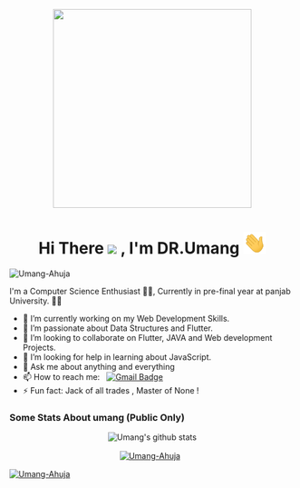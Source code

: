 <!--### Hi there 👋-->

<!--
*umang* is a ✨ special ✨ repository because its `README.md` (this file) appears on your GitHub profile.

Here are some ideas to get you started:

- 🔭 I’m currently working on ...
- 🌱 I’m currently learning ...
- 👯 I’m looking to collaborate on ...
- 🤔 I’m looking for help with ...
- 💬 Ask me about ...
- 📫 How to reach me: ...
- 😄 Pronouns: ...
- ⚡ Fun fact: ...
-->
<p align="Center" ><img src="https://camo.githubusercontent.com/3b7c592ede97b6138ffd4b1cc1541c2f3b11fd39/687474703a2f2f33312e6d656469612e74756d626c722e636f6d2f31376665613932306666333665663466356238373764353231366137616164392f74756d626c725f6d6f39786a65387a5a34317163626975666f315f313238302e676966" height="350px" width ="350px"></p>


<h1 align="Center">  Hi There <img src="https://media.giphy.com/media/WUlplcMpOCEmTGBtBW/giphy.gif" width="40px"> , I'm  DR.Umang <img src="https://raw.githubusercontent.com/ABSphreak/ABSphreak/master/gifs/Hi.gif" width="40px" /> </h1>
<p align="left"> <img src="https://komarev.com/ghpvc/?username=umangahuja1203" alt="Umang-Ahuja" /> </p>

I'm a Computer Science Enthusiast  👨‍💻, Currently in pre-final year  at panjab University. 👨‍🎓

- 🔭 I’m currently working on my Web Development Skills.  
- 🌱 I’m passionate about Data Structures and Flutter. 
- 👯 I’m looking to collaborate on Flutter, JAVA and Web development Projects.
- 🤔 I’m looking for help in learning about JavaScript. 
- 💬 Ask me about anything and everything 
- 📫 How to reach me: &nbsp;&nbsp;[![Gmail Badge](https://img.shields.io/badge/-Gmail-c14438?style=flat-square&logo=Gmail&logoColor=white&link=mailto:umangahuja1203@gmail.com)](mailto:umangahuja1203@gmail.com)
- ⚡ Fun fact: Jack of all trades , Master of None ! 


### Some Stats About umang (Public Only)
<p align="center" >
<img alt="Umang's github stats" src="https://github-readme-stats.vercel.app/api?username=umangahuja1203&show_icons=true&theme=merko"  > </p>



<p align="center">
<a href="https://www.linkedin.com/in/umang-ahuja-3ba4a217a/" target="_blank"><img align="center" src="https://cdn.jsdelivr.net/npm/simple-icons@3.1.0/icons/linkedin.svg" alt="Umang-Ahuja" height="25" width="25" /></a>&nbsp;&nbsp;

<a href="https://www.instagram.com/umangahuja_/" target="_blank"><img align="center" src="https://cdn.jsdelivr.net/npm/simple-icons@3.0.1/icons/instagram.svg" alt="Umang-Ahuja" height="25" width="25" /></a>&nbsp;&nbsp;
</p>
